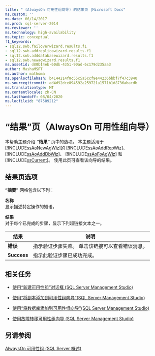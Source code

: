 ```yaml
---
title: " (AlwaysOn 可用性组向导) 的结果页 |Microsoft Docs"
ms.custom: ''
ms.date: 06/14/2017
ms.prod: sql-server-2014
ms.reviewer: ''
ms.technology: high-availability
ms.topic: conceptual
f1_keywords:
- sql12.swb.failoverwizard.results.f1
- sql12.swb.addreplicawizard.results.f1
- sql12.swb.adddatabasewizard.results.f1
- sql12.swb.newagwizard.results.f1
ms.assetid: d80b14eb-60db-4351-90ad-6c179d235aa3
author: MashaMSFT
ms.author: mathoma
ms.openlocfilehash: b4144214f0c55c5a5ccf9e44236bbbf7f47c3940
ms.sourcegitcommit: ad4d92dce894592a259721a1571b1d8736abacdb
ms.translationtype: MT
ms.contentlocale: zh-CN
ms.lasthandoff: 08/04/2020
ms.locfileid: "87589212"
---
```

# <a name="results-page-alwayson-availability-group-wizards"></a>“结果”页（AlwaysOn 可用性组向导）
  本帮助主题介绍 **“结果”** 页中的选项。 本主题适用于 [!INCLUDE[ssAoNewAgWiz](../../../includes/ssaonewagwiz-md.md)]的 [!INCLUDE[ssAoAddRepWiz](../../../includes/ssaoaddrepwiz-md.md)]、 [!INCLUDE[ssAoAddDbWiz](../../../includes/ssaoadddbwiz-md.md)]、 [!INCLUDE[ssAoFoAgWiz](../../../includes/ssaofoagwiz-md.md)] 和 [!INCLUDE[ssCurrent](../../../includes/sscurrent-md.md)]。 使用此页可查看该向导的结果。  
  
##  <a name="results-page-options"></a><a name="PageOptions"></a> 结果页选项  
 **“摘要”** 网格包含以下列：  
  
 **名称**  
 显示描述特定操作的短语。  
  
 **结果**  
 对于每个已完成的步骤，显示下列超链接文本之一。  
  
|结果|说明|  
|------------|-----------------|  
|**错误**|指示验证步骤失败。 单击该链接可以查看错误消息。|  
|**Success**|指示此验证步骤已成功完成。|  
  

  
##  <a name="related-tasks"></a><a name="RelatedTasks"></a> 相关任务  
  
-   [使用“新建可用性组”对话框 (SQL Server Management Studio)](use-the-new-availability-group-dialog-box-sql-server-management-studio.md)  
  
-   [使用“将副本添加到可用性组向导”(SQL Server Management Studio)](use-the-add-replica-to-availability-group-wizard-sql-server-management-studio.md)  
  
-   [使用“将数据库添加到可用性组向导”(SQL Server Management Studio)](availability-group-add-database-to-group-wizard.md)  
  
-   [使用故障转移可用性组向导 (SQL Server Management Studio)](use-the-fail-over-availability-group-wizard-sql-server-management-studio.md)  
  

  
## <a name="see-also"></a>另请参阅  
 [AlwaysOn 可用性组 &#40;SQL Server 概述&#41;](overview-of-always-on-availability-groups-sql-server.md)  
  
  
